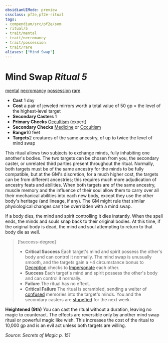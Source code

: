 ```yaml
---
obsidianUIMode: preview
cssclass: pf2e,pf2e-ritual
tags:
- compendium/src/pf2e/som
- ritual/5
- trait/mental
- trait/necromancy
- trait/possession
- trait/rare
aliases: ["Mind Swap"]
---
```

# Mind Swap *Ritual 5*  
[mental](/rules/traits/mental.md)  [necromancy](/rules/traits/necromancy.md)  [possession](/rules/traits/possession.md)  [rare](/rules/traits/rare.md)  

- **Cast** 1 day
- **Cost** a pair of jeweled mirrors worth a total value of 50 gp × the level of the highest-level target
- **Secondary Casters** 1
- **Primary Checks** [Occultism](/compendium/skills.md#Occultism) (expert)
- **Secondary Checks** [Medicine](/compendium/skills.md#Medicine) or [Occultism](/compendium/skills.md#Occultism)
- **Range**10 feet
- **Targets**2 creatures of the same ancestry, of up to twice the level of mind swap

This ritual allows two subjects to exchange minds, fully inhabiting one another's bodies. The two targets can be chosen from you, the secondary caster, or unrelated third parties present throughout the ritual. Normally, both targets must be of the same ancestry for the minds to be fully compatible, but at the GM's discretion, for a much higher cost, the targets can be from different ancestries; this requires much more adjudication of ancestry feats and abilities. When both targets are of the same ancestry, muscle memory and the influence of their soul allow them to carry over all their mechanical abilities into each new body, except they use the other body's heritage (and lineage, if any). The GM might rule that similar physiological changes can't be overridden with a mind swap.

If a body dies, the mind and spirit controlling it dies instantly. When the spell ends, the minds and souls snap back to their original bodies. At this time, if the original body is dead, the mind and soul attempting to return to that body die as well.

> [!success-degree] 
> - **Critical Success** Each target's mind and spirit possess the other's body and can control it normally. The mind swap is unusually smooth, and the targets gain a +4 circumstance bonus to [Deception](/compendium/skills.md#Deception) checks to [Impersonate](/rules/actions/impersonate.md) each other.
> - **Success** Each target's mind and spirit possess the other's body and can control it normally.
> - **Failure** The ritual has no effect.
> - **Critical Failure** The ritual is scrambled, sending a welter of [confused](/rules/conditions.md#Confused) memories into the target's minds. You and the secondary casters are [stupefied](/rules/conditions.md#Stupefied) for the next week.

**Heightened (9th)** You can cast the ritual without a duration, leaving no magic to counteract. The effects are reversible only by another mind swap ritual or powerful magic like wish. This increases the cost of the ritual to 10,000 gp and is an evil act unless both targets are willing.

*Source: Secrets of Magic p. 151*